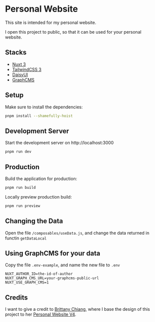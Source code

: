 # Personal Website

This site is intended for my personal website.

I open this project to public, so that it can be used for your personal website.

## Stacks

- [Nuxt 3](https://v3.nuxtjs.org)
- [TailwindCSS 3](https://tailwindcss.com)
- [DaisyUI](https://daisyui.com)
- [GraphCMS](https://graphcms.com)

## Setup

Make sure to install the dependencies:

```bash
pnpm install --shamefully-hoist
```

## Development Server

Start the development server on http://localhost:3000

```bash
pnpm run dev
```

## Production

Build the application for production:

```bash
pnpm run build
```

Locally preview production build:

```bash
pnpm run preview
```

## Changing the Data

Open the file `/composables/useData.js`, and change the data returned in functin `getDataLocal`

## Using GraphCMS for your data

Copy the file `.env-example`, and name the new file to `.env`

```dotenv
NUXT_AUTHOR_ID=the-id-of-author
NUXT_GRAPH_CMS_URL=your-graphcms-public-url
NUXT_USE_GRAPH_CMS=1
```

## Credits

I want to give a credit to [Brittany Chiang](https://brittanychiang.com/),
where I base the design of this project to her [Personal Website V4](https://github.com/bchiang7/v4).
